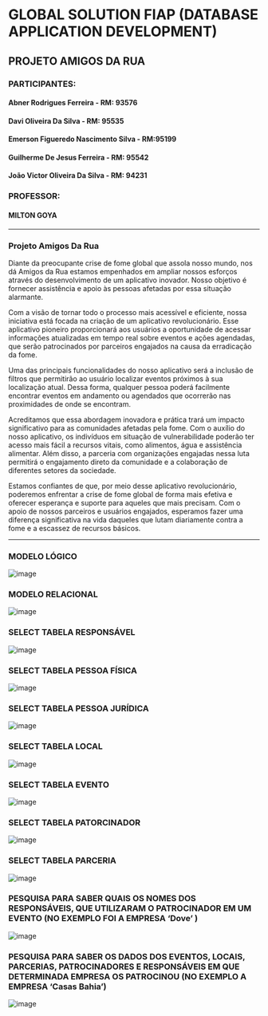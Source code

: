 # GLOBAL SOLUTION FIAP (DATABASE APPLICATION DEVELOPMENT)

## PROJETO AMIGOS DA RUA

### PARTICIPANTES:
#### Abner Rodrigues Ferreira - RM: 93576
#### Davi Oliveira Da Silva - RM: 95535
#### Emerson Figueredo Nascimento Silva - RM:95199
#### Guilherme De Jesus Ferreira - RM: 95542
#### João Victor Oliveira Da Silva - RM: 94231
### PROFESSOR:
#### MILTON GOYA
---
### Projeto Amigos Da Rua
Diante da preocupante crise de fome global que assola nosso mundo, nos dá Amigos da Rua estamos empenhados em ampliar nossos esforços através do desenvolvimento de um aplicativo inovador. Nosso objetivo é fornecer assistência e apoio às pessoas afetadas por essa situação alarmante.

Com a visão de tornar todo o processo mais acessível e eficiente, nossa iniciativa está focada na criação de um aplicativo revolucionário. Esse aplicativo pioneiro proporcionará aos usuários a oportunidade de acessar informações atualizadas em tempo real sobre eventos e ações agendadas, que serão patrocinados por parceiros engajados na causa da erradicação da fome.

Uma das principais funcionalidades do nosso aplicativo será a inclusão de filtros que permitirão ao usuário localizar eventos próximos à sua localização atual. Dessa forma, qualquer pessoa poderá facilmente encontrar eventos em andamento ou agendados que ocorrerão nas proximidades de onde se encontram.

Acreditamos que essa abordagem inovadora e prática trará um impacto significativo para as comunidades afetadas pela fome. Com o auxílio do nosso aplicativo, os indivíduos em situação de vulnerabilidade poderão ter acesso mais fácil a recursos vitais, como alimentos, água e assistência alimentar. Além disso, a parceria com organizações engajadas nessa luta permitirá o engajamento direto da comunidade e a colaboração de diferentes setores da sociedade.

Estamos confiantes de que, por meio desse aplicativo revolucionário, poderemos enfrentar a crise de fome global de forma mais efetiva e oferecer esperança e suporte para aqueles que mais precisam. Com o apoio de nossos parceiros e usuários engajados, esperamos fazer uma diferença significativa na vida daqueles que lutam diariamente contra a fome e a escassez de recursos básicos.

---
### MODELO LÓGICO
![image](https://github.com/emersonnfs/GlobalSolutionDataBase/assets/101301360/c206b3f6-2f3e-4269-851e-24ef07346044)

### MODELO RELACIONAL
![image](https://github.com/emersonnfs/GlobalSolutionDataBase/assets/101301360/49d5261b-4068-4208-8aeb-4cb7b83c3b6b)

### SELECT TABELA RESPONSÁVEL
![image](https://github.com/emersonnfs/GlobalSolutionDataBase/assets/101301360/d13f4452-11b3-434d-bb41-77b619957b02)

### SELECT TABELA PESSOA FÍSICA
 ![image](https://github.com/emersonnfs/GlobalSolutionDataBase/assets/101301360/41be1d59-a53b-4ba0-9d0f-9ebc6929d2ad)

### SELECT TABELA PESSOA JURÍDICA 
![image](https://github.com/emersonnfs/GlobalSolutionDataBase/assets/101301360/f84e6331-c8db-423b-9081-212dd2a64e91)

### SELECT TABELA LOCAL
 ![image](https://github.com/emersonnfs/GlobalSolutionDataBase/assets/101301360/e673d6b9-24fa-4e59-bbeb-0e6c66edbacf)

### SELECT TABELA EVENTO
 ![image](https://github.com/emersonnfs/GlobalSolutionDataBase/assets/101301360/554f8af7-dc59-408a-91f0-fbe9287a0403)

### SELECT TABELA PATORCINADOR
 ![image](https://github.com/emersonnfs/GlobalSolutionDataBase/assets/101301360/d2964098-7776-4a78-8e77-1a6cd9ee5d12)

### SELECT TABELA PARCERIA
 ![image](https://github.com/emersonnfs/GlobalSolutionDataBase/assets/101301360/15c210dc-102e-4da1-a762-40cb2def5021)

### PESQUISA PARA SABER QUAIS OS NOMES DOS RESPONSÁVEIS, QUE UTILIZARAM O PATROCINADOR EM UM EVENTO (NO EXEMPLO FOI A EMPRESA ‘Dove’ ) 
![image](https://github.com/emersonnfs/GlobalSolutionDataBase/assets/101301360/dbc3fa54-4983-46b0-8839-688b8b03f1f2)

### PESQUISA PARA SABER OS DADOS DOS EVENTOS, LOCAIS, PARCERIAS, PATROCINADORES E RESPONSÁVEIS EM QUE DETERMINADA EMPRESA OS PATROCINOU (NO EXEMPLO A EMPRESA ‘Casas Bahia’)
![image](https://github.com/emersonnfs/GlobalSolutionDataBase/assets/101301360/9b627110-8c45-4505-8894-466ad90e75b1)
 
